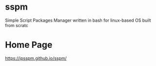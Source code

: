 # sspm
Simple Script Packages Manager  written in bash for linux-based OS built from scratc

# Home Page

https://jpsspm.github.io/sspm/
